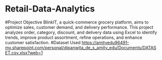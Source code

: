 # Retail-Data-Analytics
#Project Objective
BlinkIT, a quick-commerce grocery platform, aims to optimize sales, customer demand, and delivery performance. This project analyzes order, category, discount, and delivery data using Excel to identify trends, improve product assortment, refine operations, and enhance customer satisfaction.
#Dataset Used
https://amityedu96491-my.sharepoint.com/personal/dipanwita_de_s_amity_edu/Documents/DATASET.csv.xlsx?web=1
